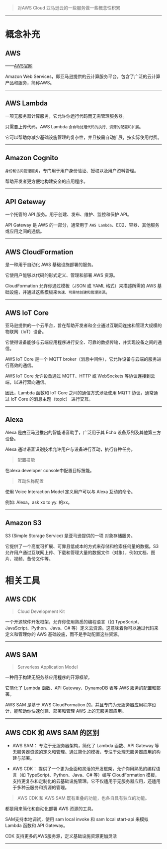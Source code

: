 > 对AWS Cloud 亚马逊云的一些服务做一些概念性积累

---

# 概念补充

## AWS

——[AWS官网](https://aws.amazon.com/cn/?nc2=h_home&refid=7516b07a-6832-44d0-8623-e28575aa9ac3)

Amazon Web Services，即亚马逊提供的云计算服务平台，包含了广泛的云计算产品和服务，简称AWS。

---

## AWS Lambda

一项无服务器计算服务，它允许你运行代码而无需管理服务器。

只需要上传代码，AWS Lambda `会自动处理代码的执行、资源的配置和扩展`。

它可以帮助你减少基础设施管理的复杂性，并且按需自动扩展，按实际使用付费。

---

## Amazon Cognito

`身份和访问管理服务`，专门用于用户身份验证、授权以及用户资料管理。

帮助开发者更方便地构建安全的应用程序。

---

## API Geteway

一个托管的 API 服务。用于创建、发布、维护、监控和保护 API。

API Gateway 是 AWS 的一部分，通常用于 `AWS Lambda`、EC2、容器、其他服务或应用之间的通信。

---

## AWS CloudFormation

是一种用于自动化 AWS 基础设施部署的服务。

它使用户能够以代码的形式定义、管理和部署 AWS 资源。

CloudFormation 允许你通过模板（JSON 或 YAML 格式）来描述所需的 AWS 基础设施，并通过这些模板来`快速、可靠地创建和管理资源`。

---

## AWS IoT Core

亚马逊提供的一个云平台，旨在帮助开发者和企业通过互联网连接和管理大规模的物联网（IoT）设备。

它使得设备能够与云端应用程序进行安全、可靠的数据传输，并实现设备之间的通信。

AWS IoT Core 是一个 MQTT broker（消息中间件），它允许设备与云端的服务进行高效的通信。

AWS IoT Core 允许设备通过 MQTT、HTTP 或 WebSockets 等协议连接到云端，以进行双向通信。

因此，Lambda 函数和 IoT Core 之间的通信方式涉及使用 MQTT 协议，通常通过 IoT Core 的消息主题（topic） 进行交互。

---

## Alexa

Alexa 是由亚马逊推出的智能语音助手，广泛用于其 Echo 设备系列及其他第三方设备。

Alexa 通过语音识别技术允许用户与设备进行互动，执行各种任务。

> 配置技能

在alexa developer console中配置目标技能。

> 互动名称配置

使用 Voice Interaction Model 定义用户可以与 Alexa 互动的命令。

例如: Alexa，ask xx to yy. 的xx。

---

## Amazon S3

S3 (Simple Storage Service) 是亚马逊提供的一项 对象存储服务。

它提供了一个高度可扩展、可靠且低成本的方式来存储和检索任何量的数据。S3 允许用户通过互联网上传、下载和管理大量的数据文件（对象），例如文档、图片、视频、备份文件等。

# 相关工具

## AWS CDK

> Cloud Development Kit

一个开源软件开发框架，允许你使用熟悉的编程语言（如 TypeScript、JavaScript、Python、Java、C# 等）定义云资源。这意味着你可以通过代码来定义和管理你的 AWS 基础设施，而不是手动配置这些资源。

---

## AWS SAM

> Serverless Application Model

一种用于构建无服务器应用程序的开源框架。

它简化了 Lambda 函数、API Gateway、DynamoDB 表等 AWS 服务的配置和部署。

AWS SAM 是基于 AWS CloudFormation 的，并且专门为无服务器应用程序设计，能帮助你快速创建、部署和管理 AWS 上的无服务器应用。

---

## AWS CDK 和 AWS SAM 的区别

- AWS SAM： 专注于无服务器架构，简化了 Lambda 函数、API Gateway 等无服务器资源的定义和管理。通过简化的模板，专注于处理无服务器应用的构建与部署。

- AWS CDK： 提供了一个更为全面和灵活的开发框架，允许你用熟悉的编程语言（如 TypeScript、Python、Java、C# 等）编写 CloudFormation 模板，支持更复杂和定制化的云基础设施管理。它不仅适用于无服务器应用，还适用于多种云服务和资源的管理。

> AWS CDK 和 AWS SAM 既有重叠的功能，也各自具有独立的功能。

都是用来简化和自动化部署 AWS 资源的工具。

SAM支持本地调试，使用 sam local invoke 和 sam local start-api 来模拟 Lambda 函数和 API Gateway。

CDK 支持更多的AWS服务源，定义基础设施资源更加灵活

---